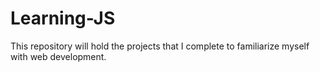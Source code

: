 # Learning-JS
This repository will hold the projects that I complete to familiarize myself with web development.
